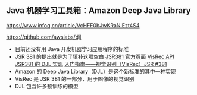 
## Java 机器学习工具箱：Amazon Deep Java Library
https://www.infoq.cn/article/VcHFF0bJwKRaNIEzt4S4

https://github.com/awslabs/djl

- 目前还没有用 Java 开发机器学习应用程序的标准
- JSR 381 的提出就是为了填补这项空白 
    [JSR381 官方页面](https://jcp.org/en/jsr/detail?id=381)
    [VisRec API JSR381 的 DJL 实现](https://github.com/JavaVisRec/visrec-djl)
    [入门指南——视觉识别（VisRec）JSR #381](https://github.com/JavaVisRec/visrec-api/wiki/Getting-Started-Guide)
- Amazon 的 Deep Java Library（DJL）是这个新标准的其中一种实现
- VisRec 是 JSR 381 的一部分，用于图像的视觉识别
- DJL 包含许多预训练的模型